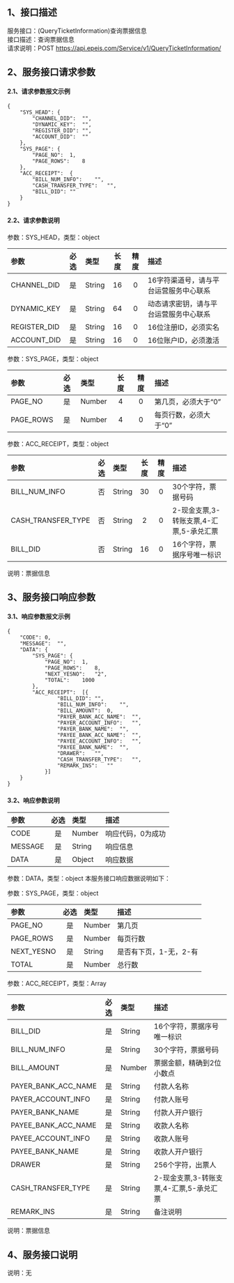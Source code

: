 ## 1、接口描述  
服务接口：(QueryTicketInformation)查询票据信息  
接口描述：查询票据信息  
请求说明：POST https://api.epeis.com/Service/v1/QueryTicketInformation/  
  
## 2、服务接口请求参数  
#### 2.1、请求参数报文示例  
~~~  
{
	"SYS_HEAD":	{
		"CHANNEL_DID":	"",
		"DYNAMIC_KEY":	"",
		"REGISTER_DID":	"",
		"ACCOUNT_DID":	""
	},
	"SYS_PAGE":	{
		"PAGE_NO":	1,
		"PAGE_ROWS":	8
	},
	"ACC_RECEIPT":	{
		"BILL_NUM_INFO":	"",
		"CASH_TRANSFER_TYPE":	"",
		"BILL_DID":	""
	}
}  
~~~  
#### 2.2、请求参数说明  
参数：SYS_HEAD，类型：object  
  
| 参数 | 必选 | 类型 | 长度 | 精度 | 描述 |  
| :----------------- | :----: | :-------- | :----: | :----: | :---------------- |  
| CHANNEL_DID | 是 | String | 16 | 0 | 16字符渠道号，请与平台运营服务中心联系 |  
| DYNAMIC_KEY | 是 | String | 64 | 0 | 动态请求密钥，请与平台运营服务中心联系 |  
| REGISTER_DID      |  是  | String   | 16 | 0 | 16位注册ID，必须实名 |  
| ACCOUNT_DID       |  是  | String   | 16 | 0 | 16位账户ID，必须激活 |  
  
参数：SYS_PAGE，类型：object  
  
| 参数 | 必选 | 类型 | 长度 | 精度 | 描述 |  
| :----------------- | :----: | :-------- | :----: | :----: | :---------------- |  
| PAGE_NO       |  是  | Number   | 4 | 0 | 第几页，必须大于“0” |  
| PAGE_ROWS     |  是  | Number   | 4 | 0 | 每页行数，必须大于“0” |  
  
参数：ACC_RECEIPT，类型：object  
  
| 参数              | 必选 | 类型     | 长度 | 精度 | 描述             |  
| :----------------- | :----: | :-------- | :----: | :----: | :---------------- |  
| BILL_NUM_INFO |  否  | String   | 30 | 0 | 30个字符，票据号码 |  
| CASH_TRANSFER_TYPE |  否  | String   | 2 | 0 | 2-现金支票,3-转账支票,4-汇票,5-承兑汇票 |  
| BILL_DID |  否  | String   | 16 | 0 | 16个字符，票据序号唯一标识 |  
  
说明：票据信息  
  
## 3、服务接口响应参数  
#### 3.1、响应参数报文示例  
~~~  
{
	"CODE":	0,
	"MESSAGE":	"",
	"DATA":	{
		"SYS_PAGE":	{
			"PAGE_NO":	1,
			"PAGE_ROWS":	8,
			"NEXT_YESNO":	"2",
			"TOTAL":	1000
		},
		"ACC_RECEIPT":	[{
				"BILL_DID":	"",
				"BILL_NUM_INFO":	"",
				"BILL_AMOUNT":	0,
				"PAYER_BANK_ACC_NAME":	"",
				"PAYER_ACCOUNT_INFO":	"",
				"PAYER_BANK_NAME":	"",
				"PAYEE_BANK_ACC_NAME":	"",
				"PAYEE_ACCOUNT_INFO":	"",
				"PAYEE_BANK_NAME":	"",
				"DRAWER":	"",
				"CASH_TRANSFER_TYPE":	"",
				"REMARK_INS":	""
			}]
	}
}  
~~~  
#### 3.2、响应参数说明  
  
| 参数              | 必选 | 类型     | 描述             |  
| :----------------- | :----: | :-------- | :---------------- |  
| CODE | 是 | Number | 响应代码，0为成功 |  
| MESSAGE | 是 | String | 响应信息 |  
| DATA | 是 | Object | 响应数据 |  
  
参数：DATA，类型：object 本服务接口响应数据说明如下：  
  
参数：SYS_PAGE，类型：object  
  
| 参数              | 必选 | 类型     | 描述             |  
| :----------------- | :----: | :-------- | :---------------- |  
| PAGE_NO       |  是  | Number   | 第几页 |  
| PAGE_ROWS     |  是  | Number   | 每页行数 |  
| NEXT_YESNO    |  是  | String   | 是否有下页，1-无，2-有 |  
| TOTAL         |  是  | Number   | 总行数 |  
  
参数：ACC_RECEIPT，类型：Array  
  

| 参数              | 必选 | 类型     | 描述             |  
| :----------------- | :----: | :-------- | :---------------- |  
| BILL_DID |  是  | String   | 16个字符，票据序号唯一标识 |  
| BILL_NUM_INFO |  是  | String   | 30个字符，票据号码 |  
| BILL_AMOUNT |  是  | Number   | 票据金额，精确到2位小数点 |  
| PAYER_BANK_ACC_NAME |  是  | String   | 付款人名称 |  
| PAYER_ACCOUNT_INFO |  是  | String   | 付款人账号 |  
| PAYER_BANK_NAME |  是  | String   | 付款人开户银行 |  
| PAYEE_BANK_ACC_NAME |  是  | String   | 收款人名称 |  
| PAYEE_ACCOUNT_INFO |  是  | String   | 收款人账号 |  
| PAYEE_BANK_NAME |  是  | String   | 收款人开户银行 |  
| DRAWER |  是  | String   | 256个字符，出票人 |  
| CASH_TRANSFER_TYPE |  是  | String   | 2-现金支票,3-转账支票,4-汇票,5-承兑汇票 |  
| REMARK_INS |  是  | String   | 备注说明 |  
  
说明：票据信息  
## 4、服务接口说明  
说明：无  
